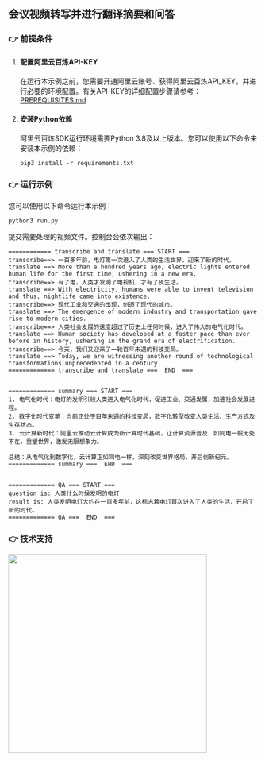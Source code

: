 
[comment]: # (title and brief introduction of the sample)
## 会议视频转写并进行翻译摘要和问答

[comment]: # (prerequisites)
### :point_right: 前提条件

1. #### 配置阿里云百炼API-KEY

    在运行本示例之前，您需要开通阿里云账号、获得阿里云百炼API_KEY，并进行必要的环境配置。有关API-KEY的详细配置步骤请参考：[PREREQUISITES.md](../../../../PREREQUISITES.md)

2. #### 安装Python依赖

    阿里云百炼SDK运行环境需要Python 3.8及以上版本。您可以使用以下命令来安装本示例的依赖：
    ```commandline
    pip3 install -r requirements.txt
    ```

[comment]: # (how to run the sample and expected results)
### :point_right: 运行示例
您可以使用以下命令运行本示例：

```commandline
python3 run.py
```
提交需要处理的视频文件。控制台会依次输出：
```text
============ transcribe and translate === START ===
transcribe==> 一百多年前，电灯第一次进入了人类的生活世界，迎来了新的时代。
translate ==> More than a hundred years ago, electric lights entered human life for the first time, ushering in a new era.
transcribe==> 有了电，人类才发明了电视机，才有了夜生活。
translate ==> With electricity, humans were able to invent television and thus, nightlife came into existence.
transcribe==> 现代工业和交通的出现，创造了现代的城市。
translate ==> The emergence of modern industry and transportation gave rise to modern cities.
transcribe==> 人类社会发展的速度超过了历史上任何时候，进入了伟大的电气化时代。
translate ==> Human society has developed at a faster pace than ever before in history, ushering in the grand era of electrification.
transcribe==> 今天，我们又迎来了一轮百年未遇的科技变局。
translate ==> Today, we are witnessing another round of technological transformations unprecedented in a century.
============= transcribe and translate ===  END  ===


============= summary === START ===
1. 电气化时代：电灯的发明引领人类进入电气化时代，促进工业、交通发展，加速社会发展进程。
2. 数字化时代变革：当前正处于百年未遇的科技变局，数字化转型改变人类生活、生产方式及生存状态。
3. 云计算新时代：阿里云推动云计算成为新计算时代基础，让计算资源普及，如同电一般无处不在，重塑世界，激发无限想象力。

总结：从电气化到数字化，云计算正如同电一样，深刻改变世界格局，开启创新纪元。
============= summary ===  END  ===


============= QA === START ===
question is: 人类什么时候发明的电灯
result is: 人类发明电灯大约在一百多年前，这标志着电灯首次进入了人类的生活，开启了新的时代。
============= QA ===  END  ===
```

[comment]: # (technical support of the sample)
### :point_right: 技术支持
<img src="https://dashscope.oss-cn-beijing.aliyuncs.com/samples/audio/group.png" width="400"/>

    